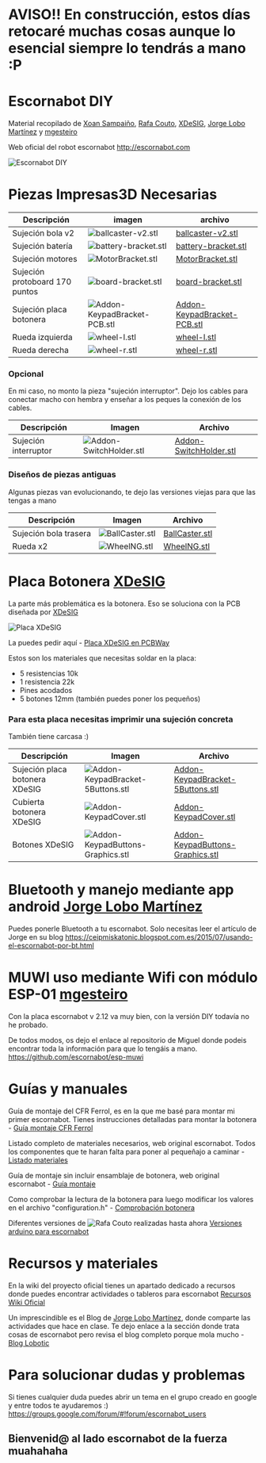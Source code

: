 # AVISO!! En construcción, estos días retocaré muchas cosas aunque lo esencial siempre lo tendrás a mano :P
  
# Escornabot DIY  
  
Material recopilado de [Xoan Sampaiño](https://github.com/xoan), [Rafa Couto](https://github.com/rafacouto), [XDeSIG](https://github.com/xdesig), [Jorge Lobo Martínez](https://github.com/lobotic) y [mgesteiro](https://github.com/mgesteiro)   
  
Web oficial del robot escornabot http://escornabot.com
  
  
![Escornabot DIY](imagenes/EscornabotDIY.jpg)
  
  
  
# Piezas Impresas3D Necesarias
  
Descripción         | imagen          | archivo         
------------- | ------------- | ------------- 
Sujeción bola v2|![ballcaster-v2.stl](imagenes/ballcaster-v2.png) | [ballcaster-v2.stl](archivos-stl/ballcaster-v2.stl)  
Sujeción batería|![battery-bracket.stl](imagenes/battery-bracket.png) | [battery-bracket.stl](archivos-stl/battery-bracket.stl)  
Sujeción motores|![MotorBracket.stl](imagenes/MotorBracket.png) | [MotorBracket.stl](archivos-stl/MotorBracket.stl)  
Sujeción protoboard 170 puntos|![board-bracket.stl](imagenes/board-bracket.png) | [board-bracket.stl](archivos-stl/board-bracket.stl)  
Sujeción placa botonera|![Addon-KeypadBracket-PCB.stl](imagenes/Addon-KeypadBracket-PCB.png) | [Addon-KeypadBracket-PCB.stl](archivos-stl/Addon-KeypadBracket-PCB.stl)  
Rueda izquierda|![wheel-l.stl](imagenes/wheel-l.png) | [wheel-l.stl](archivos-stl/wheel-l.stl)  
Rueda derecha|![wheel-r.stl](imagenes/wheel-r.png) | [wheel-r.stl](archivos-stl/wheel-r.stl)  
  
  
### Opcional
  
En mi caso, no monto la pieza "sujeción interruptor". Dejo los cables para conectar macho con hembra y enseñar a los peques la conexión de los cables.

Descripción         | Imagen          | Archivo          
------------- | ------------- | ------------- 
Sujeción interruptor|![Addon-SwitchHolder.stl](imagenes/Addon-SwitchHolder.png) | [Addon-SwitchHolder.stl](archivos-stl/Addon-SwitchHolder.stl)
  
  
  
### Diseños de piezas antiguas
  
Algunas piezas van evolucionando, te dejo las versiones viejas para que las tengas a mano

Descripción         | Imagen          | Archivo          
------------- | ------------- | ------------- 
Sujeción bola trasera|![BallCaster.stl](imagenes/BallCaster.png) | [BallCaster.stl](archivos-stl/BallCaster.stl)
Rueda x2|![WheelNG.stl](imagenes/WheelNG.png) | [WheelNG.stl](archivos-stl/WheelNG.stl) 
  
  
  
# Placa Botonera [XDeSIG](https://github.com/xdesig)
  
La parte más problemática es la botonera. Eso se soluciona con la PCB diseñada por [XDeSIG](https://github.com/xdesig)

![Placa XDeSIG](imagenes/Placa-XDeSIG.jpg)
  
La puedes pedir aquí - [Placa XDeSIG en PCBWay](https://www.pcbway.com/project/shareproject/W50475ASN5_Escorna_bot_2_1_Gerber.html)

Estos son los materiales que necesitas soldar en la placa:

- 5 resistencias 10k
- 1 resistencia 22k
- Pines acodados
- 5 botones 12mm (también puedes poner los pequeños)
  
### Para esta placa necesitas imprimir una sujeción concreta
  
También tiene carcasa :)
  
Descripción         | Imagen          | Archivo          
------------- | ------------- | ------------- 
Sujeción placa botonera XDeSIG|![Addon-KeypadBracket-5Buttons.stl](imagenes/Addon-KeypadBracket-5Buttons.png) | [Addon-KeypadBracket-5Buttons.stl](archivos-stl/Addon-KeypadBracket-5Buttons.stl)
Cubierta botonera XDeSIG|![Addon-KeypadCover.stl](imagenes/Addon-KeypadCover.png) | [Addon-KeypadCover.stl](archivos-stl/Addon-KeypadCover.stl)
Botones XDeSIG|![Addon-KeypadButtons-Graphics.stl](imagenes/Addon-KeypadButtons-Graphics.png) | [Addon-KeypadButtons-Graphics.stl](archivos-stl/Addon-KeypadButtons-Graphics.stl)
  
  
  
# Bluetooth y manejo mediante app android [Jorge Lobo Martínez](https://github.com/lobotic)
  
Puedes ponerle Bluetooth a tu escornabot. Solo necesitas leer el artículo de Jorge en su blog https://ceipmiskatonic.blogspot.com.es/2015/07/usando-el-escornabot-por-bt.html
  
  
  
# MUWI uso mediante Wifi con módulo ESP-01 [mgesteiro](https://github.com/mgesteiro) 
  
Con la placa escornabot v 2.12 va muy bien, con la versión DIY todavía no he probado.

De todos modos, os dejo el enlace al repositorio de Miguel donde podeis encontrar toda la información para que lo tengáis a mano. https://github.com/escornabot/esp-muwi
  
  
  
# Guías y manuales
  
Guía de montaje del CFR Ferrol, es en la que me basé para montar mi primer escornabot. Tienes instrucciones detalladas para montar la botonera - [Guía montaje CFR Ferrol](https://www.edu.xunta.gal/centros/cfrferrol/aulavirtual2/pluginfile.php/18631/mod_resource/content/0/doc/Proxecto_K-KuriBOT_CFR_FERROL.pdf)

Listado completo de materiales necesarios, web original escornabot. Todos los componentes que te haran falta para poner al pequeñajo a caminar - [Listado materiales](http://escornabot.org/wiki/index.php/Lista_de_materiales_(Brivoi))

Guía de montaje sin incluir ensamblaje de botonera, web original escornabot - [Guía montaje](http://escornabot.org/wiki/index.php/Gu%C3%ADa_de_montaje_(Brivoi))

Como comprobar la lectura de la botonera para luego modificar los valores en el archivo "configuration.h" - [Comprobación botonera](https://escornabot.com/web/es/content/comprobacion-y-configuracion-de-las-lecturas-de-botonera)

Diferentes versiones de ![Rafa Couto](https://github.com/rafacouto) realizadas hasta ahora [Versiones arduino para escornabot](https://github.com/escornabot/arduino/releases)  
  
  
  
# Recursos y materiales

En la wiki del proyecto oficial tienes un apartado dedicado a recursos donde puedes encontrar actividades o tableros para escornabot [Recursos Wiki Oficial](http://escornabot.org/wiki/index.php/Recursos)
  
Un imprescindible es el Blog de [Jorge Lobo Martínez](https://github.com/lobotic), donde comparte las actividades que hace en clase. Te dejo enlace a la sección donde trata cosas de escornabot pero revisa el blog completo porque mola mucho - [Blog Lobotic](http://ceipmiskatonic.blogspot.com.es/search/label/Escornabot)
  
  
  
# Para solucionar dudas y problemas

Si tienes cualquier duda puedes abrir un tema en el grupo creado en google y entre todos te ayudaremos :)
https://groups.google.com/forum/#!forum/escornabot_users
  
  
  
## Bienvenid@ al lado escornabot de la fuerza muahahaha  
